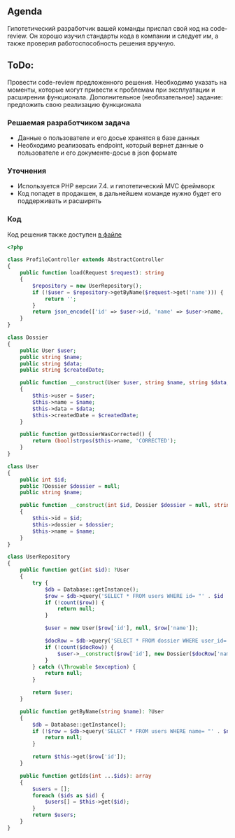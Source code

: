 ## Agenda
Гипотетический разработчик вашей команды прислал свой код на code-review. Он хорошо изучил стандарты кода в компании и следует им, а также проверил работоспособность решения вручную. 

## ToDo:
Провести code-review предложенного решения. Необходимо указать на моменты, которые могут привести к проблемам при эксплуатации и расширении функционала.
Дополнительное (необязательное) задание: предложить свою реализацию функционала

### Решаемая разработчиком задача
- Данные о пользователе и его досье хранятся в базе данных
- Необходимо реализовать endpoint, который вернет данные о пользователе и его документе-досье в json формате

### Уточнения
- Используется PHP версии 7.4. и гипотетический MVC фреймворк
- Код попадет в продакшен, в дальнейшем команде нужно будет его поддерживать и расширять

### Код
Код решения также доступен [в файле](src/tt-code.php)
```php
<?php

class ProfileController extends AbstractController
{
    public function load(Request $request): string
    {
        $repository = new UserRepository();
        if (!$user = $repository->getByName($request->get('name'))) {
            return '';
        }
        return json_encode(['id' => $user->id, 'name' => $user->name, 'dossier' => ['data' => $user->dossier->data]]);
    }
}

class Dossier
{
    public User $user;
    public string $name;
    public string $data;
    public string $createdDate;

    public function __construct(User $user, string $name, string $data, string $createdDate)
    {
        $this->user = $user;
        $this->name = $name;
        $this->data = $data;
        $this->createdDate = $createdDate;
    }

    public function getDossierWasCorrected() {
        return (bool)strpos($this->name, 'CORRECTED');
    }
}

class User
{
    public int $id;
    public ?Dossier $dossier = null;
    public string $name;

    public function __construct(int $id, Dossier $dossier = null, string $name)
    {
        $this->id = $id;
        $this->dossier = $dossier;
        $this->name = $name;
    }
}

class UserRepository
{
    public function get(int $id): ?User
    {
        try {
            $db = Database::getInstance();
            $row = $db->query('SELECT * FROM users WHERE id= "' . $id . '" LIMIT 1');
            if (!count($row)) {
                return null;
            }

            $user = new User($row['id'], null, $row['name']);

            $docRow = $db->query('SELECT * FROM dossier WHERE user_id= "' . $id . '" LIMIT 1');
            if (!count($docRow)) {
                $user->__construct($row['id'], new Dossier($docRow['name'], $user), $row['name']);
            }
        } catch (\Throwable $exception) {
            return null;
        }

        return $user;
    }

    public function getByName(string $name): ?User
    {
        $db = Database::getInstance();
        if (!$row = $db->query('SELECT * FROM users WHERE name= "' . $name . '" LIMIT 1')) {
            return null;
        }

        return $this->get($row['id']);
    }

    public function getIds(int ...$ids): array
    {
        $users = [];
        foreach ($ids as $id) {
            $users[] = $this->get($id);
        }
        return $users;
    }
}

```
